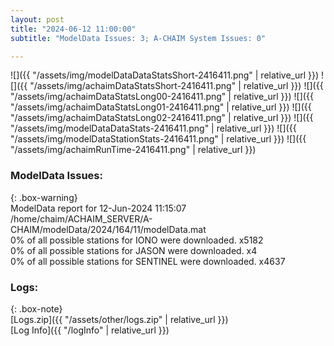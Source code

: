 ```yaml
---
layout: post
title: "2024-06-12 11:00:00"
subtitle: "ModelData Issues: 3; A-CHAIM System Issues: 0"

---
```


![]({{ "/assets/img/modelDataDataStatsShort-2416411.png" | relative_url }})
![]({{ "/assets/img/achaimDataStatsShort-2416411.png" | relative_url }})
![]({{ "/assets/img/achaimDataStatsLong00-2416411.png" | relative_url }})
![]({{ "/assets/img/achaimDataStatsLong01-2416411.png" | relative_url }})
![]({{ "/assets/img/achaimDataStatsLong02-2416411.png" | relative_url }})
![]({{ "/assets/img/modelDataDataStats-2416411.png" | relative_url }})
![]({{ "/assets/img/modelDataStationStats-2416411.png" | relative_url }})
![]({{ "/assets/img/achaimRunTime-2416411.png" | relative_url }})


### ModelData Issues:  
  
{: .box-warning}  
 ModelData report for 12-Jun-2024 11:15:07   
 /home/chaim/ACHAIM_SERVER/A-CHAIM/modelData/2024/164/11/modelData.mat   
 0% of all possible stations for IONO were downloaded. x5182   
 0% of all possible stations for JASON were downloaded. x4   
 0% of all possible stations for SENTINEL were downloaded. x4637   
  


### Logs:  
  
{: .box-note}  
[Logs.zip]({{ "/assets/other/logs.zip" | relative_url }})  
[Log Info]({{ "/logInfo" | relative_url }})  
